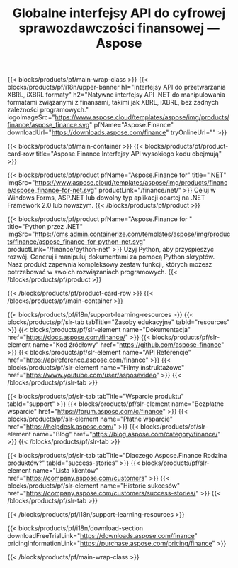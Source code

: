 ﻿---
title: Globalne interfejsy API do cyfrowej sprawozdawczości finansowej — Aspose 
weight: 10
url: /pl/family
description: Biblioteka do manipulowania formatami związanymi z finansami używanymi przy składaniu wniosków dla firm i generowania raportów dotyczących funduszy i dźwigni na dowolnej platformie
---
{{< blocks/products/pf/main-wrap-class >}}
{{< blocks/products/pf/i18n/upper-banner h1="Interfejsy API do przetwarzania XBRL, iXBRL formaty" h2="Natywne interfejsy API .NET do manipulowania formatami związanymi z finansami, takimi jak XBRL, iXBRL, bez żadnych zależności programowych." logoImageSrc="https://www.aspose.cloud/templates/aspose/img/products/finance/aspose_finance.svg" pfName="Aspose.Finance" downloadUrl="https://downloads.aspose.com/finance" tryOnlineUrl="" >}}

{{< blocks/products/pf/main-container >}}
{{< blocks/products/pf/product-card-row title="Aspose.Finance Interfejsy API wysokiego kodu obejmują" >}}

{{< blocks/products/pf/product pfName="Aspose.Finance for" title=".NET" imgSrc="https://www.aspose.cloud/templates/aspose/img/products/finance/aspose_finance-for-net.svg" productLink="/finance/net/" >}}
Celuj w Windows Forms, ASP.NET lub dowolny typ aplikacji opartej na .NET Framework 2.0 lub nowszym.
{{< /blocks/products/pf/product >}}

{{< blocks/products/pf/product pfName="Aspose.Finance for " title="Python przez .NET" imgSrc="https://cms.admin.containerize.com/templates/aspose/img/products/finance/aspose_finance-for-python-net.svg" productLink="/finance/python-net" >}}
Użyj Python, aby przyspieszyć rozwój. Generuj i manipuluj dokumentami za pomocą Python skryptów. Nasz produkt zapewnia kompleksowy zestaw funkcji, których możesz potrzebować w swoich rozwiązaniach programowych.
{{< /blocks/products/pf/product >}}

{{< /blocks/products/pf/product-card-row >}}
{{< /blocks/products/pf/main-container >}}

{{< blocks/products/pf/i18n/support-learning-resources >}}
{{< blocks/products/pf/slr-tab tabTitle="Zasoby edukacyjne" tabId="resources" >}}
{{< blocks/products/pf/slr-element name="Dokumentacja" href="https://docs.aspose.com/finance/" >}}
{{< blocks/products/pf/slr-element name="Kod źródłowy" href="https://github.com/aspose-finance" >}}
{{< blocks/products/pf/slr-element name="API Referencje" href="https://apireference.aspose.com/finance" >}}
{{< blocks/products/pf/slr-element name="Filmy instruktażowe" href="https://www.youtube.com/user/asposevideo" >}}
{{< /blocks/products/pf/slr-tab >}}

{{< blocks/products/pf/slr-tab tabTitle="Wsparcie produktu" tabId="support" >}}
{{< blocks/products/pf/slr-element name="Bezpłatne wsparcie" href="https://forum.aspose.com/c/finance" >}}
{{< blocks/products/pf/slr-element name="Płatne wsparcie" href="https://helpdesk.aspose.com/" >}}
{{< blocks/products/pf/slr-element name="Blog" href="https://blog.aspose.com/category/finance/" >}}
{{< /blocks/products/pf/slr-tab >}}

{{< blocks/products/pf/slr-tab tabTitle="Dlaczego Aspose.Finance Rodzina produktów?" tabId="success-stories" >}}
{{< blocks/products/pf/slr-element name="Lista klientów" href="https://company.aspose.com/customers" >}}
{{< blocks/products/pf/slr-element name="Historie sukcesów" href="https://company.aspose.com/customers/success-stories/" >}}
{{< /blocks/products/pf/slr-tab >}}

{{< /blocks/products/pf/i18n/support-learning-resources >}}

{{< blocks/products/pf/i18n/download-section downloadFreeTrialLink="https://downloads.aspose.com/finance" pricingInformationLink="https://purchase.aspose.com/pricing/finance" >}}

{{< /blocks/products/pf/main-wrap-class >}}